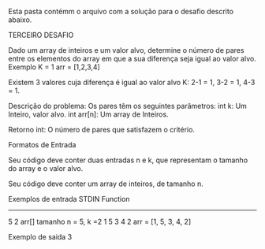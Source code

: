 
Esta pasta contémm o arquivo com a solução para o desafio descrito abaixo.

TERCEIRO DESAFIO

Dado um array de inteiros e um valor alvo, determine o número de pares entre os elementos 
do array em que a sua diferença seja igual ao valor alvo.
Exemplo
K = 1
arr = [1,2,3,4]

Existem 3 valores cuja diferença é igual ao valor alvo K: 2-1 = 1, 3-2 = 1, 4-3 = 1.

Descrição do problema:
Os pares têm os seguintes parâmetros:
int k: Um Inteiro, valor alvo.
int arr[n]: Um array de Inteiros.

Retorno
int: O número de pares que satisfazem o critério.

Formatos de Entrada

Seu código deve conter duas entradas n e k, que representam o tamanho do array e o valor 
alvo.

Seu código deve conter um array de inteiros, de tamanho n.

Exemplos de entrada
STDIN Function
----- --------
5 2 arr[] tamanho n = 5, k =2
1 5 3 4 2 arr = [1, 5, 3, 4, 2]

Exemplo de saida
3